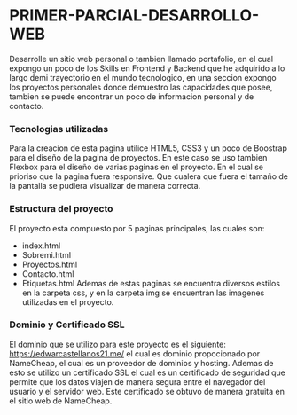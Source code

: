 # PRIMER-PARCIAL-DESARROLLO-WEB

Desarrolle un sitio web personal o tambien llamado portafolio, en el cual expongo un poco de los Skills en Frontend y Backend que he adquirido a lo largo demi trayectorio en el mundo tecnologico, en una seccion expongo los proyectos personales donde demuestro las capacidades que posee, tambien se puede encontrar un poco de informacion personal y de contacto.

### Tecnologias utilizadas
 Para la creacion de esta pagina utilice HTML5, CSS3 y un poco de Boostrap para el diseño de la pagina de proyectos. En este caso se uso tambien Flexbox para el diseño de varias paginas en el proyecto. En el cual se prioriso que la pagina fuera responsive. Que cualera que fuera el tamaño de la pantalla se pudiera visualizar de manera correcta.

### Estructura del proyecto
El proyecto esta compuesto por 5 paginas principales, las cuales son:
- index.html
- Sobremi.html
- Proyectos.html
- Contacto.html
- Etiquetas.html
Ademas de estas paginas se encuentra diversos estilos en la carpeta css, y en la carpeta img se encuentran las imagenes utilizadas en el proyecto.

### Dominio y Certificado SSL
El dominio que se utilizo para este proyecto es el siguiente: https://edwarcastellanos21.me/ el cual es dominio propocionado por NameCheap, el cual es un proveedor de dominios y hosting. Ademas de esto se utilizo un certificado SSL el cual es un certificado de seguridad que permite que los datos viajen de manera segura entre el navegador del usuario y el servidor web. Este certificado se obtuvo de manera gratuita en el sitio web de NameCheap.
